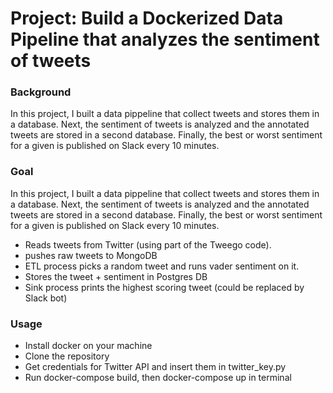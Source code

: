 # Project: Build a Dockerized Data Pipeline that analyzes the sentiment of tweets


### Background

In this project, I built a data pippeline that collect tweets and stores them in a database. Next, the sentiment of tweets is analyzed and the annotated tweets are stored in a second database. Finally, the best or worst sentiment for a given is published on Slack every 10 minutes.

### Goal

In this project, I built a data pippeline that collect tweets and stores them in a database. Next, the sentiment of tweets is analyzed and the annotated tweets are stored in a second database. Finally, the best or worst sentiment for a given is published on Slack every 10 minutes.

- Reads tweets from Twitter (using part of the Tweego code).
- pushes raw tweets to MongoDB
- ETL process picks a random tweet and runs vader sentiment on it.
- Stores the tweet + sentiment in Postgres DB
- Sink process prints the highest scoring tweet (could be replaced by Slack bot)

### Usage

* Install docker on your machine
* Clone the repository
* Get credentials for Twitter API and insert them in twitter_key.py
* Run docker-compose build, then docker-compose up in terminal
